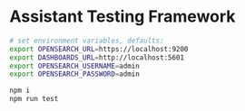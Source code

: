 # Assistant Testing Framework

```bash
# set environment variables, defaults:
export OPENSEARCH_URL=https://localhost:9200
export DASHBOARDS_URL=http://localhost:5601
export OPENSEARCH_USERNAME=admin
export OPENSEARCH_PASSWORD=admin

npm i
npm run test
```
